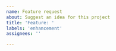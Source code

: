 ```yaml
---
name: Feature request
about: Suggest an idea for this project
title: 'Feature: '
labels: 'enhancement'
assignees: ''

---
```


<!--
Before opening a request:

- [Search for duplicate or closed issues](https://github.com/fylgja/fylgja/issues?utf8=%E2%9C%93&q=is%3Aissue)
- Read our [contributing guidelines](https://github.com/fylgja/fylgja/blob/main/.github/CONTRIBUTING.md)

Feature requests, please include:

- As much information as possible about what we should include and why it matters to Fylgja.
- Include links to previous art, screenshots, or live demos if possible.
-->
